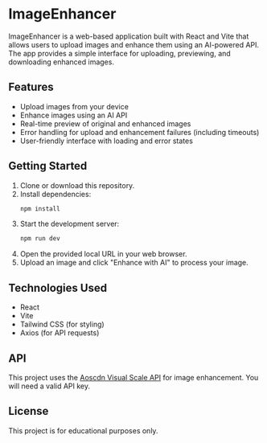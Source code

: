 # ImageEnhancer

ImageEnhancer is a web-based application built with React and Vite that allows users to upload images and enhance them using an AI-powered API. The app provides a simple interface for uploading, previewing, and downloading enhanced images.

## Features

- Upload images from your device
- Enhance images using an AI API
- Real-time preview of original and enhanced images
- Error handling for upload and enhancement failures (including timeouts)
- User-friendly interface with loading and error states

## Getting Started

1. Clone or download this repository.
2. Install dependencies:
   ```bash
   npm install
   ```
3. Start the development server:
   ```bash
   npm run dev
   ```
4. Open the provided local URL in your web browser.
5. Upload an image and click "Enhance with AI" to process your image.

## Technologies Used

- React
- Vite
- Tailwind CSS (for styling)
- Axios (for API requests)

## API

This project uses the [Aoscdn Visual Scale API](https://techhk.aoscdn.com/api/tasks/visual/scale) for image enhancement. You will need a valid API key.

## License

This project is for educational purposes only.
